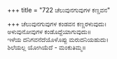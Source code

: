 +++
title = "722 ಚೆಲುವುನಗುವುಗಳ ಕಣ್ಡವನ"

+++
ಚೆಲುವುನಗುವುಗಳ ಕಂಡವನ ಕಣ್ಣರಳುವುದು।  
ಅಳುವುನೋವುಗಳ ಕಂಡೊದ್ದೆಯಾಗುವುದು॥  
ಇಳೆಯ ದನಿಗವನೆದೆಯೊಳೊಪ್ಪು ಮರುದನಿಯಹುದು।  
ಶಿಲೆಯಲ್ಲ ಯೋಗಿಯೆದೆ - ಮಂಕುತಿಮ್ಮ॥  
